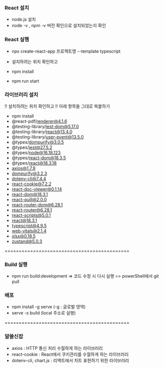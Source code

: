### React 설치
- node.js 설치
- node -v , npm -v 버전 확인으로 설치되었는지 확인

### React 실행
- npx create-react-app 프로젝트명 --template typescript
  
- 설치하려는 위치 확인하고
- npm install
- npm run start

### 라이브러리 설치
!! 설치하려는 위치 확인하고
!! 아래 항목들 그대로 복붙하기
- npm install
- @react-pdf/renderer@4.1.6
- @testing-library/jest-dom@5.17.0
- @testing-library/react@13.4.0
- @testing-library/user-event@13.5.0
- @types/dompurify@3.0.5
- @types/jest@27.5.2
- @types/node@16.18.123
- @types/react-dom@18.3.5
- @types/react@18.3.18
- axios@1.7.9
- dompurify@3.2.3
- dotenv-cli@7.4.4
- react-cookie@7.2.2
- react-doc-viewer@0.1.14
- react-dom@18.3.1
- react-quill@2.0.0
- react-router-dom@6.28.1
- react-router@6.28.1
- react-scripts@5.0.1
- react@18.3.1
- typescript@4.9.5
- web-vitals@2.1.4
- xlsx@0.18.5
- zustand@5.0.3

============================================

### Build 실행
- npm run build:development
=> 코드 수정 시 다시 실행
=> powerShell에서 git pull

### 배포
- npm install -g serve (-g : 글로벌 영역)
- serve -s build (local 주소로 실행)
  
============================================

### 알쓸신잡
- axios : HTTP 통신 처리 수월하게 하는 라이브러리
- react-cookie : React에서 쿠키관리를 수월하게 하는 라이브러리
- dotenv-cli, chart.js : 리액트에서 차트 표현하기 위한 라이브러리
